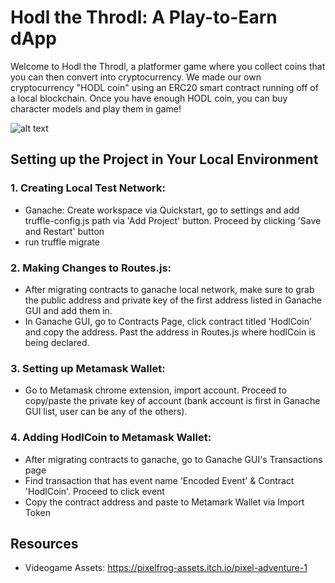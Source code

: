 # Hodl the Throdl: A Play-to-Earn dApp

Welcome to Hodl the Throdl, a platformer game where you collect coins that you can then convert into cryptocurrency. We made our own cryptocurrency "HODL coin" using an ERC20 smart contract running off of a local blockchain. Once you have enough HODL coin, you can buy character models and play them in game! 

![alt text](https://i.imgur.com/0gJUzpE.png)

## Setting up the Project in Your Local Environment

### 1. Creating Local Test Network:

- Ganache: Create workspace via Quickstart, go to settings and add truffle-config.js path via 'Add Project' button. Proceed by clicking 'Save and Restart' button
- run truffle migrate

### 2. Making Changes to Routes.js:

- After migrating contracts to ganache local network, make sure to grab the public address and private key of the first address listed in Ganache GUI and add them in.
- In Ganache GUI, go to Contracts Page, click contract titled 'HodlCoin' and copy the address. Past the address in Routes.js where hodlCoin is being declared.

### 3. Setting up Metamask Wallet:

- Go to Metamask chrome extension, import account. Proceed to copy/paste the private key of account (bank account is first in Ganache GUI list, user can be any of the others).

### 4. Adding HodlCoin to Metamask Wallet:

- After migrating contracts to ganache, go to Ganache GUI's Transactions page
- Find transaction that has event name 'Encoded Event' & Contract 'HodlCoin'. Proceed to click event
- Copy the contract address and paste to Metamark Wallet via Import Token


## Resources

- Videogame Assets: https://pixelfrog-assets.itch.io/pixel-adventure-1
